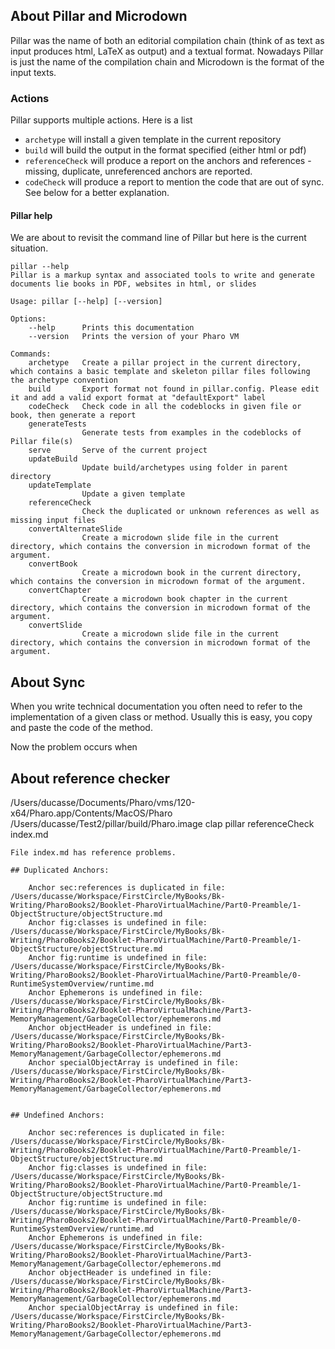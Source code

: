 
## About Pillar and Microdown

Pillar was the name of both an editorial compilation chain (think of as text as input produces html, LaTeX as output) and a textual format. 
Nowadays Pillar is just the name of the compilation chain and Microdown is the format of the input texts.




### Actions 

Pillar supports multiple actions. 
Here is a list 

- `archetype` will install a given template in the current repository
- `build` will build the output in the format specified (either html or pdf)
- `referenceCheck` will produce a report on the anchors and references - missing, duplicate, unreferenced anchors are reported.
- `codeCheck` will produce a report to mention the code that are out of sync. See below for a better explanation.



#### Pillar help
We are about to revisit the command line of Pillar but here is the current situation. 

```
pillar --help
Pillar is a markup syntax and associated tools to write and generate documents lie books in PDF, websites in html, or slides

Usage: pillar [--help] [--version]

Options:
    --help      Prints this documentation
    --version   Prints the version of your Pharo VM

Commands:
    archetype   Create a pillar project in the current directory, which contains a basic template and skeleton pillar files following the archetype convention
    build       Export format not found in pillar.config. Please edit it and add a valid export format at "defaultExport" label
    codeCheck   Check code in all the codeblocks in given file or book, then generate a report
    generateTests
                Generate tests from examples in the codeblocks of Pillar file(s)
    serve       Serve of the current project
    updateBuild
                Update build/archetypes using folder in parent directory
    updateTemplate
                Update a given template
    referenceCheck
                Check the duplicated or unknown references as well as missing input files
    convertAlternateSlide
                Create a microdown slide file in the current directory, which contains the conversion in microdown format of the argument.
    convertBook
                Create a microdown book in the current directory, which contains the conversion in microdown format of the argument.
    convertChapter
                Create a microdown book chapter in the current directory, which contains the conversion in microdown format of the argument.
    convertSlide
                Create a microdown slide file in the current directory, which contains the conversion in microdown format of the argument.
```


## About Sync

When you write technical documentation you often need to refer to the implementation of a given class or method. 
Usually this is easy, you copy and paste the code of the method.

Now the problem occurs when 





## About reference checker

/Users/ducasse/Documents/Pharo/vms/120-x64/Pharo.app/Contents/MacOS/Pharo /Users/ducasse/Test2/pillar/build/Pharo.image clap pillar referenceCheck index.md

```
File index.md has reference problems.

## Duplicated Anchors:

	Anchor sec:references is duplicated in file: /Users/ducasse/Workspace/FirstCircle/MyBooks/Bk-Writing/PharoBooks2/Booklet-PharoVirtualMachine/Part0-Preamble/1-ObjectStructure/objectStructure.md
	Anchor fig:classes is undefined in file: /Users/ducasse/Workspace/FirstCircle/MyBooks/Bk-Writing/PharoBooks2/Booklet-PharoVirtualMachine/Part0-Preamble/1-ObjectStructure/objectStructure.md
	Anchor fig:runtime is undefined in file: /Users/ducasse/Workspace/FirstCircle/MyBooks/Bk-Writing/PharoBooks2/Booklet-PharoVirtualMachine/Part0-Preamble/0-RuntimeSystemOverview/runtime.md
	Anchor Ephemerons is undefined in file: /Users/ducasse/Workspace/FirstCircle/MyBooks/Bk-Writing/PharoBooks2/Booklet-PharoVirtualMachine/Part3-MemoryManagement/GarbageCollector/ephemerons.md
	Anchor objectHeader is undefined in file: /Users/ducasse/Workspace/FirstCircle/MyBooks/Bk-Writing/PharoBooks2/Booklet-PharoVirtualMachine/Part3-MemoryManagement/GarbageCollector/ephemerons.md
	Anchor specialObjectArray is undefined in file: /Users/ducasse/Workspace/FirstCircle/MyBooks/Bk-Writing/PharoBooks2/Booklet-PharoVirtualMachine/Part3-MemoryManagement/GarbageCollector/ephemerons.md


## Undefined Anchors:

	Anchor sec:references is duplicated in file: /Users/ducasse/Workspace/FirstCircle/MyBooks/Bk-Writing/PharoBooks2/Booklet-PharoVirtualMachine/Part0-Preamble/1-ObjectStructure/objectStructure.md
	Anchor fig:classes is undefined in file: /Users/ducasse/Workspace/FirstCircle/MyBooks/Bk-Writing/PharoBooks2/Booklet-PharoVirtualMachine/Part0-Preamble/1-ObjectStructure/objectStructure.md
	Anchor fig:runtime is undefined in file: /Users/ducasse/Workspace/FirstCircle/MyBooks/Bk-Writing/PharoBooks2/Booklet-PharoVirtualMachine/Part0-Preamble/0-RuntimeSystemOverview/runtime.md
	Anchor Ephemerons is undefined in file: /Users/ducasse/Workspace/FirstCircle/MyBooks/Bk-Writing/PharoBooks2/Booklet-PharoVirtualMachine/Part3-MemoryManagement/GarbageCollector/ephemerons.md
	Anchor objectHeader is undefined in file: /Users/ducasse/Workspace/FirstCircle/MyBooks/Bk-Writing/PharoBooks2/Booklet-PharoVirtualMachine/Part3-MemoryManagement/GarbageCollector/ephemerons.md
	Anchor specialObjectArray is undefined in file: /Users/ducasse/Workspace/FirstCircle/MyBooks/Bk-Writing/PharoBooks2/Booklet-PharoVirtualMachine/Part3-MemoryManagement/GarbageCollector/ephemerons.md
```
